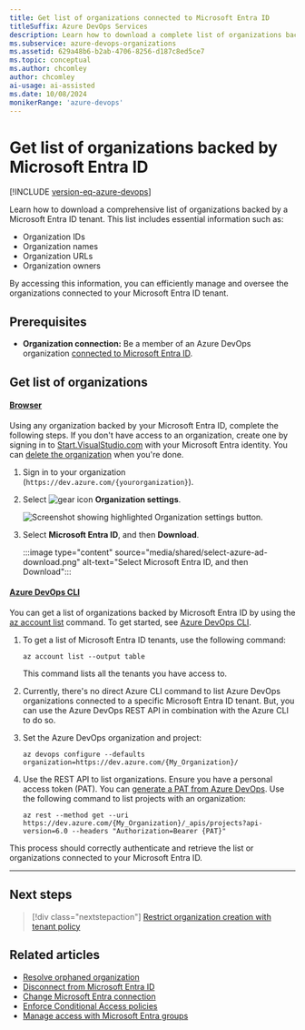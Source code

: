 ```yaml
---
title: Get list of organizations connected to Microsoft Entra ID
titleSuffix: Azure DevOps Services
description: Learn how to download a complete list of organizations backed by or connected to Microsoft Entra ID.
ms.subservice: azure-devops-organizations
ms.assetid: 629a48b6-b2ab-4706-8256-d187c8ed5ce7
ms.topic: conceptual
ms.author: chcomley
author: chcomley
ai-usage: ai-assisted
ms.date: 10/08/2024
monikerRange: 'azure-devops'
---
```


# Get list of organizations backed by Microsoft Entra ID

[!INCLUDE [version-eq-azure-devops](../../includes/version-eq-azure-devops.md)]

Learn how to download a comprehensive list of organizations backed by a Microsoft Entra ID tenant. This list includes essential information such as:

- Organization IDs
- Organization names
- Organization URLs
- Organization owners

By accessing this information, you can efficiently manage and oversee the organizations connected to your Microsoft Entra ID tenant.

## Prerequisites

- **Organization connection:** Be a member of an Azure DevOps organization [connected to Microsoft Entra ID](connect-organization-to-azure-ad.md).

## Get list of organizations

#### [Browser](#tab/browser)

Using any organization backed by your Microsoft Entra ID, complete the following steps. If you don't have access to an organization, create one by signing in to [Start.VisualStudio.com](https://start.visualstudio.com/) with your Microsoft Entra identity. You can [delete the organization](delete-your-organization.md) when you're done.

1. Sign in to your organization (```https://dev.azure.com/{yourorganization}```).

2. Select ![gear icon](../../media/icons/gear-icon.png) **Organization settings**.

    ![Screenshot showing highlighted Organization settings button.](../../media/settings/open-admin-settings-vert.png)

3. Select **Microsoft Entra ID**, and then **Download**.

   :::image type="content" source="media/shared/select-azure-ad-download.png" alt-text="Select Microsoft Entra ID, and then Download":::

#### [Azure DevOps CLI](#tab/azure-devops-cli/)

You can get a list of organizations backed by Microsoft Entra ID by using the [az account list](/cli/azure/devops/user#az-devops-user-add) command. To get started, see [Azure DevOps CLI](../../cli/index.md).

1. To get a list of Microsoft Entra ID tenants, use the following command:

   ```azurecli
   az account list --output table
   ```

   This command lists all the tenants you have access to.

2.  Currently, there's no direct Azure CLI command to list Azure DevOps organizations connected to a specific Microsoft Entra ID tenant. But, you can use the Azure DevOps REST API in combination with the Azure CLI to do so.

   1. Set the Azure DevOps organization and project:
   
      ```azurecli
      az devops configure --defaults organization=https://dev.azure.com/{My_Organization}/
      ```

   2. Use the REST API to list organizations. Ensure you have a personal access token (PAT). You can [generate a PAT from Azure DevOps](use-personal-access-tokens-to-authenticate.md). Use the following command to list projects with an organization:

      ```azurerestapi
      az rest --method get --uri https://dev.azure.com/{My_Organization}/_apis/projects?api-version=6.0 --headers "Authorization=Bearer {PAT}"
      ```

   This process should correctly authenticate and retrieve the list or organizations connected to your Microsoft Entra ID.

* * *

## Next steps

> [!div class="nextstepaction"]
> [Restrict organization creation with tenant policy](azure-ad-tenant-policy-restrict-org-creation.md)

## Related articles

* [Resolve orphaned organization](resolve-orphaned-organization.md)
* [Disconnect from Microsoft Entra ID](disconnect-organization-from-azure-ad.md)
* [Change Microsoft Entra connection](change-azure-ad-connection.md)
* [Enforce Conditional Access policies](change-application-access-policies.md)
* [Manage access with Microsoft Entra groups](./manage-azure-active-directory-groups.md)
